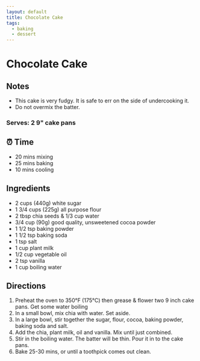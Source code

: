 ```yaml
---
layout: default
title: Chocolate Cake
tags:
  - baking
  - dessert
---
```


# Chocolate Cake

## Notes

- This cake is very fudgy. It is safe to err on the side of undercooking it.
- Do not overmix the batter.

### Serves: 2 9" cake pans

## ⏰ Time

- 20 mins mixing
- 25 mins baking
- 10 mins cooling

## Ingredients

- 2 cups (440g) white sugar
- 1 3/4 cups (225g) all purpose flour
- 2 tbsp chia seeds & 1/3 cup water
- 3/4 cup (90g) good quality, unsweetened cocoa powder
- 1 1/2 tsp baking powder
- 1 1/2 tsp baking soda
- 1 tsp salt
- 1 cup plant milk
- 1/2 cup vegetable oil
- 2 tsp vanilla
- 1 cup boiling water

## Directions

1. Preheat the oven to 350°F (175°C) then grease & flower two 9 inch cake pans. Get some water boiling
1. In a small bowl, mix chia with water. Set aside.
1. In a large bowl, stir together the sugar, flour, cocoa, baking powder, baking soda and salt.
1. Add the chia, plant milk, oil and vanilla. Mix until just combined.
1. Stir in the boiling water. The batter will be thin. Pour it in to the cake pans.
1. Bake 25-30 mins, or until a toothpick comes out clean.
